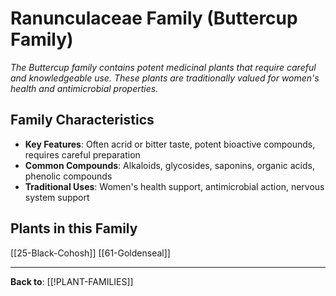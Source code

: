 # Ranunculaceae Family (Buttercup Family)

*The Buttercup family contains potent medicinal plants that require careful and knowledgeable use. These plants are traditionally valued for women's health and antimicrobial properties.*

## Family Characteristics
- **Key Features**: Often acrid or bitter taste, potent bioactive compounds, requires careful preparation
- **Common Compounds**: Alkaloids, glycosides, saponins, organic acids, phenolic compounds
- **Traditional Uses**: Women's health support, antimicrobial action, nervous system support

## Plants in this Family

[[25-Black-Cohosh]]
[[61-Goldenseal]]

---

**Back to**: [[!PLANT-FAMILIES]]